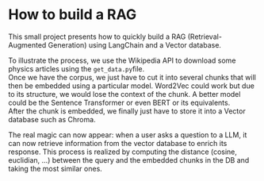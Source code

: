 # How to build a RAG

This small project presents how to quickly build a RAG (Retrieval-Augmented Generation) using LangChain and a Vector database.  
  
To illustrate the process, we use the Wikipedia API to download some physics articles using the `get_data.py`file.  
Once we have the corpus, we just have to cut it into several chunks that will then be embedded using a particular model. Word2Vec could work but due to its structure, we would lose the context of the chunk. A better model could be the Sentence Transformer or even BERT or its equivalents.  
After the chunk is embedded, we finally just have to store it into a Vector database such as Chroma.  

The real magic can now appear: when a user asks a question to a LLM, it can now retrieve information from the vector database to enrich its response. This process is realized by computing the distance (cosine, euclidian, …) between the query and the embedded chunks in the DB and taking the most similar ones.